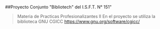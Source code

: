 ##Proyecto Conjunto "Bibliotech" del I.S.F.T. N° 151"
> Materia de Practicas Profesionalizantes II 
> En el proyecto se utiliza la biblioteca GNU CGICC https://www.gnu.org/software/cgicc/

